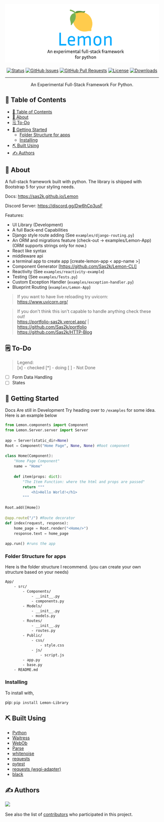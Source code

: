 <p align="center">
  <a href="" rel="noopener">
 <img src="https://raw.githubusercontent.com/Sas2k/Lemon/main/Lemon-Banner.png" alt="Lemon Logo"></a>
</p>
<div align="center">

[![Status](https://img.shields.io/badge/status-active-success.svg)]()
[![GitHub Issues](https://img.shields.io/github/issues/Sas2k/Lemon.svg)](https://github.com/Sas2k/Lemon/issues)
[![GitHub Pull Requests](https://img.shields.io/github/issues-pr/Sas2k/Lemon.svg)](https://github.com/Sas2k/Lemon/pulls)
[![License](https://img.shields.io/badge/license-MIT-blue.svg)](/LICENSE)
[![Downloads](https://static.pepy.tech/personalized-badge/lemon-library?period=total&units=international_system&left_color=yellow&right_color=orange&left_text=Downloads)](https://pepy.tech/project/lemon-library)

</div>

---

<p align="center"> An Experimental Full-Stack Framework For Python.
    <br> 
</p>

## 📝 Table of Contents

- [📝 Table of Contents](#-table-of-contents)
- [🧐 About ](#-about-)
- [🗒 To-Do ](#-to-do-)
- [🏁 Getting Started ](#-getting-started-)
  - [Folder Structure for apps](#folder-structure-for-apps)
  - [Installing](#installing)
- [⛏️ Built Using ](#️-built-using-)
- [✍️ Authors ](#️-authors-)

## 🧐 About <a name = "about"></a>

A full-stack framework built with python. The library is shipped with Bootstrap 5 for your styling needs.

Docs: https://sas2k.github.io/Lemon

Discord Server: https://discord.gg/Dw6hCp3usF

Features:
- UI Library (Development)
- A full Back-end Capabilities
- Django style route adding (See `examples/django-routing.py`)
- An ORM and migrations feature (check-out -> examples/Lemon-App) (ORM supports strings only for now.)
- React like syntax
- middleware api
- a terminal app to create app [create-lemon-app < app-name >]
- Component Generator [https://github.com/Sas2k/Lemon-CLI]
- Reactivity (See `examples/reactivity-example`)
- Testing (See `examples/Tests.py`)
- Custom Exception Handler (`examples/exception-handler.py`)
- Blueprint Routing (`examples/Lemon-App`)


> If you want to have live reloading try uvicorn: https://www.uvicorn.org/

> If you don't think this isn't capable to handle anything check these out! <br>
> https://portfolio-sas2k.vercel.app/ | https://github.com/Sas2k/portfolio <br>
> https://github.com/Sas2k/HTTP-Blog

## 🗒 To-Do <a name = "To-Do"></a>

> Legend: <br>
> [x] - checked
> [\*] - doing
> [ ] - Not Done

- [ ] Form Data Handling
- [ ] States

## 🏁 Getting Started <a name = "getting_started"></a>

Docs Are still in Development Try heading over to `/examples` for some idea.
Here is an example below

```python
from Lemon.components import Component
from Lemon.Server.server import Server

app = Server(static_dir=None) 
Root = Component("Home Page", None, None) #Root component

class Home(Component):
    "Home Page Component"
    name = "Home"
    
    def item(props: dict): 
        "The Item Function: where the html and props are passed"
        return """
            <h1>Hello World!</h1>
        """

Root.add([Home])

@app.route("/") #Route decorator
def index(request, response):
    home_page = Root.render("<Home/>")
    response.text = home_page

app.run() #runs the app
```

### Folder Structure for apps

Here is the folder structure I recommend.
(you can create your own structure based on your needs)
```
App/
    - src/
        - Components/
            - __init__.py
            - components.py
        - Models/
            - __init__.py
            - models.py
        - Routes/
            - __init__.py
            - routes.py
        - Public/
            - css/
                - style.css
            - js/
                - script.js
        - app.py
        - base.py
    - README.md
```

### Installing

To install with,

pip: `pip install Lemon-Library`

## ⛏️ Built Using <a name = "built_using"></a>

- [Python](https://python.org)
- [Waitress](https://pypi.org/project/waitress/)
- [WebOb](https://pypi.org/project/WebOb/)
- [Parse](https://pypi.org/project/parse)
- [whitenoise](https://pypi.org/project/whitenoise/)
- [requests](https://pypi.org/project/requests/)
- [pytest](https://pypi.org/project/pytest/)
- [requests (wsgi-adapter)](https://pypi.org/project/requests-wsgi-adapter/)
- [black](https://pypi.org/project/black/)

## ✍️ Authors <a name = "authors"></a>

<a href="https://github.com/Sas2k/Lemon/graphs/contributors">
  <img src="https://contrib.rocks/image?repo=Sas2k/Lemon" />
</a>

See also the list of [contributors](https://github.com/Sas2k/Lemon/contributors) who participated in this project.
